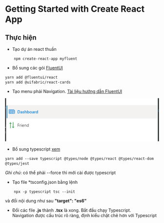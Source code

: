 # Getting Started with Create React App

## Thực hiện

- Tạo dự án react thuần

```dos
    npm create-react-app myfluent
```

- Bổ sung các gói [FluentUI](https://developer.microsoft.com/en-us/fluentui)

```dos
yarn add @fluentui/react
yarn add @uifabric/react-cards
```

- Tạo menu phải Navigation. [Tài liệu hướng dẫn FluentUI](https://developer.microsoft.com/en-us/fluentui#/controls/web/nav)

![ảnh kết quả](pasteimage/2022-09-25-23-10-12.png)

- Bổ sung typescript [xem](https://create-react-app.dev/docs/adding-typescript/)

```dos
yarn add --save typescript @types/node @types/react @types/react-dom @types/jest
```

*Ghi chú*: có thể phải --force thì mới cài được typescript

- Tạo file *tsconfig.json bằng lệnh

```dos
    npx -p typescript tsc --init
```
  
  và đổi nội dung như sau **"target": "es6"**

- Đổi các file **.js** thành **.tsx** là xong. Bắt đầu chạy Typescript. <br/>
  Navigation được cấu trúc rõ ràng, định kiểu chặt chẽ hơn với Typescript
